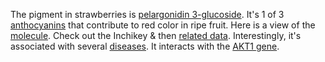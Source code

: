 The pigment in strawberries is [pelargonidin 3-glucoside](https://wedge.ontomatica.io/ChEFS_-_19-09-06/Wedge?q=facet_ChEBI_R105:215611).
It's 1 of 3 [anthocyanins](https://en.wikipedia.org/wiki/Anthocyanin) that contribute to red color in ripe fruit.
Here is a view of the [molecule](http://1.usa.gov/1oWyz8L).
Check out the Inchikey & then [related data](https://www.google.com/search?q=ABVCUBUIXWJYSE-GQUPQBGVSA-O).
Interestingly, it's associated with several [diseases](https://wedge.ontomatica.io/ChEMATIC_-_19-09-06/Wedge?q=facet_MC_10:88010490/facet_MC_14:84111881/facet_MC_18:79019390/facet_MD_03:68212738&group=facet_MC_10).
It interacts with the [AKT1 gene](http://1.usa.gov/1kwoe1g).
